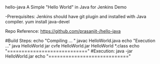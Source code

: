 
hello-java
A Simple "Hello World" in Java for Jenkins Demo

-Prerequisites: Jenkins should have git plugin and installed with Java compiler. yum install java-devel

Repo Reference: https://github.com/prasanjit-/hello-java

#Build Steps:
echo "Compiling ... "
javac HelloWorld.java
echo "Execution ..."
java HelloWorld
jar cvfe HelloWorld.jar HelloWorld *.class
echo "============================"
#Execution:
java -jar HelloWorld.jar
echo "============================"
